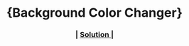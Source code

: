 <h1 align="center">{Background Color Changer}</h1>

<div align="center">
  <h3>
    <span> | </span>
    <a href="https://bg-colorchanger.netlify.app/" target="_blank">
    Solution
    </a>
    <span> | </span>
  </h3>
</div>
